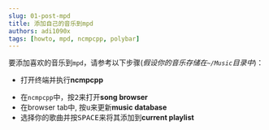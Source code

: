 ```yaml
---
slug: 01-post-mpd
title: 添加自己的音乐到mpd
authors: adi1090x
tags: [howto, mpd, ncmpcpp, polybar]
---
```


要添加喜欢的音乐到`mpd`，请参考以下步骤(*假设你的音乐存储在`~/Music`目录中*)：

- 打开终端并执行**ncmpcpp**
<!--truncate-->
- 在`ncmpcpp`中，按<kbd>2</kbd>来打开**song browser**
- 在browser tab中, 按<kbd>u</kbd>来更新**music database**
- 选择你的歌曲并按<kbd>SPACE</kbd>来将其添加到**current playlist**
